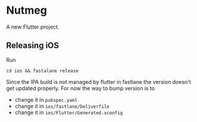 # Nutmeg

A new Flutter project.

## Releasing iOS

Run

`cd ios && fastalane release`

Since the IPA build is not managed by flutter in fastlane the version doesn't get updated properly. For now the way to bump version is to

- change it in `pubspec.yaml`
- change it in `ios/fastlane/Deliverfile`
- change it in `ios/Flutter/Generated.xconfig`
